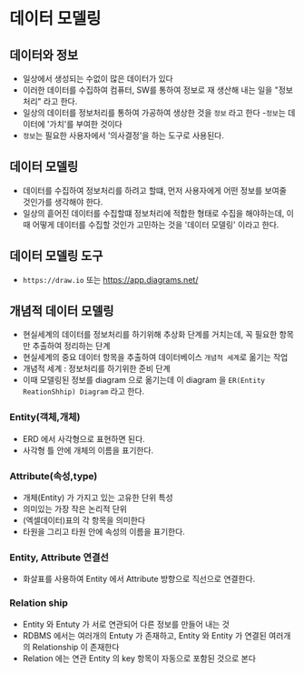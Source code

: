 # 데이터 모델링

## 데이터와 정보
- 일상에서 생성되는 수없이 많은 데이터가 있다
- 이러한 데이터를 수집하여 컴퓨터, SW를 통하여 정보로 재 생산해 내는 일을 "정보처리" 라고 한다.
- 일상의 데이터를 정보처리를 통하여 가공하여 생상한 것을 `정보` 라고 한다
-`정보`는 데이터에 '가치'를 부여한 것이다
- `정보`는 필요한 사용자에서 '의사결정'을 하는 도구로 사용된다.

## 데이터 모델링
- 데이터를 수집하여 정보처리를 하려고 할떄, 먼저 사용자에게 어떤 정보를 보여줄 것인가를 생각해야 한다.
- 일상의 흩어진 데이터를 수집할떄 정보처리에 적합한 형태로 수집을 해야하는데, 이때 어떻게 데이터를 수집할 것인가 고민하는 것을 '데이터 모델링' 이라고 한다.

## 데이터 모델링 도구
- `https://draw.io` 또는 https://app.diagrams.net/

## 개념적 데이터 모델링
- 현실세계의 데이터를 정보처리를 하기위해 추상화 단계를 거치는데, 꼭 필요한 항목만 추출하여 정리하는 단계
- 현실세계의 중요 데이터 항목을 추출하여 데이터베이스 `개념적 세계`로 옮기는 작업
- 개념적 세계 : 정보처리를 하기위한 준비 단계
- 이때 모델링된 정보를 diagram 으로 옮기는데 이 diagram 을 `ER(Entity ReationShhip) Diagram` 라고 한다.

### Entity(객체,개체)
- ERD 에서 사각형으로 표현하면 된다.
- 사각형 틀 안에 개체의 이름을 표기한다.

### Attribute(속성,type)
- 개체(Entity) 가 가지고 있는 고유한 단위 특성
- 의미있는 가장 작은 논리적 단위
- (엑셀데이터)표의 각 항목을 의미한다
- 타원을 그리고 타원 안에 속성의 이름을 표기한다.

### Entity, Attribute 연결선
- 화살표를 사용하여 Entity 에서 Attribute 방향으로 직선으로 연결한다.

### Relation ship
- Entity 와 Entuty 가 서로 연관되어 다른 정보를 만들어 내는 것
- RDBMS 에서는 여러개의 Entuty 가 존재하고, Entity 와 Entity 가 연결된 여러개의 Relationship 이 존재한다
- Relation 에는 연관 Entity 의 key 항목이 자동으로 포함된 것으로 본다